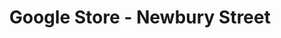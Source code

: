 ---
title: "Google Store - Newbury Street"
url: /boston/google-store-newbury-street/
shop: electronics
---